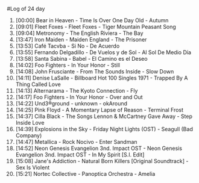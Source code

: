 #Log of 24 day

1. [00:00] Bear in Heaven - Time Is Over One Day Old - Autumn
1. [09:01] Fleet Foxes - Fleet Foxes - Tiger Mountain Peasant Song
1. [09:04] Metronomy - The English Riviera - The Bay
1. [13:47] Iron Maiden - Maiden England - The Prisoner
1. [13:53] Café Tacvba - Si No - De Acuerdo
1. [13:55] Fernando Delgadillo - De Vuelos y de Sol - Al Sol De Medio Día
1. [13:58] Santa Sabina - Babel - El Camino es el Deseo
1. [14:02] Foo Fighters - In Your Honor - Still
1. [14:08] John Frusciante - From The Sounds Inside - Slow Down
1. [14:11] Denise LaSalle - Billboard Hot 100 Singles 1971 - Trapped By A Thing Called Love
1. [14:13] Alternarama - The Kyoto Connection - Fly
1. [14:17] Foo Fighters - In Your Honor - Over and Out
1. [14:22] Und3®ground - unknown - okAround
1. [14:25] Pink Floyd - A Momentary Lapse of Reason - Terminal Frost
1. [14:37] Cilla Black - The Songs Lennon & McCartney Gave Away - Step Inside Love
1. [14:39] Explosions in the Sky - Friday Night Lights (OST) - Seagull (Bad Company)
1. [14:47] Metallica - Rock Nocivo - Enter Sandman
1. [14:52] Neon Genesis Evangelion 3nd. Impact OST - Neon Genesis Evangelion 3nd. Impact OST - In My Spirit [S.I. Edit]
1. [15:08] Jane's Addiction - Natural Born Killers [Original Soundtrack] - Sex Is Violent
1. [15:21] Nortec Collective - Panoptica Orchestra - Amelia
